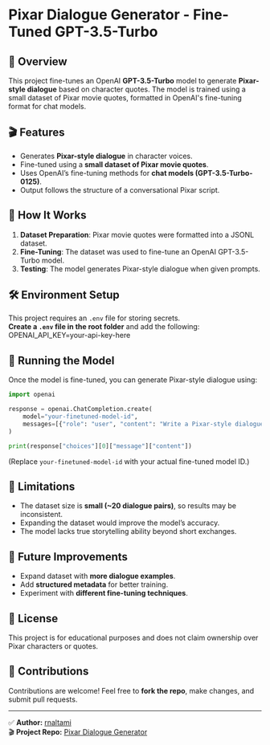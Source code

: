 # Pixar Dialogue Generator - Fine-Tuned GPT-3.5-Turbo

## 📌 Overview
This project fine-tunes an OpenAI **GPT-3.5-Turbo** model to generate **Pixar-style dialogue** based on character quotes. The model is trained using a small dataset of Pixar movie quotes, formatted in OpenAI's fine-tuning format for chat models.

## 🎬 Features
- Generates **Pixar-style dialogue** in character voices.
- Fine-tuned using a **small dataset of Pixar movie quotes**.
- Uses OpenAI’s fine-tuning methods for **chat models (GPT-3.5-Turbo-0125)**.
- Output follows the structure of a conversational Pixar script.

## 🔧 How It Works
1. **Dataset Preparation**: Pixar movie quotes were formatted into a JSONL dataset.
2. **Fine-Tuning**: The dataset was used to fine-tune an OpenAI GPT-3.5-Turbo model.
3. **Testing**: The model generates Pixar-style dialogue when given prompts.

## 🛠️ Environment Setup

This project requires an `.env` file for storing secrets.  
**Create a `.env` file in the root folder** and add the following:
OPENAI_API_KEY=your-api-key-here

## 🚀 Running the Model
Once the model is fine-tuned, you can generate Pixar-style dialogue using:
```python
import openai

response = openai.ChatCompletion.create(
    model="your-finetuned-model-id",
    messages=[{"role": "user", "content": "Write a Pixar-style dialogue between Woody and Buzz about teamwork."}]
)

print(response["choices"][0]["message"]["content"])
```
(Replace `your-finetuned-model-id` with your actual fine-tuned model ID.)

## 🎯 Limitations
- The dataset size is **small (~20 dialogue pairs)**, so results may be inconsistent.
- Expanding the dataset would improve the model’s accuracy.
- The model lacks true storytelling ability beyond short exchanges.

## 🔮 Future Improvements
- Expand dataset with **more dialogue examples**.
- Add **structured metadata** for better training.
- Experiment with **different fine-tuning techniques**.

## 📜 License
This project is for educational purposes and does not claim ownership over Pixar characters or quotes.

## 🤝 Contributions
Contributions are welcome! Feel free to **fork the repo**, make changes, and submit pull requests.

---
✅ **Author:** [rnaltami](https://github.com/rnaltami)  
🎬 **Project Repo:** [Pixar Dialogue Generator](https://github.com/rnaltami/pixar-dialogue-generator)

